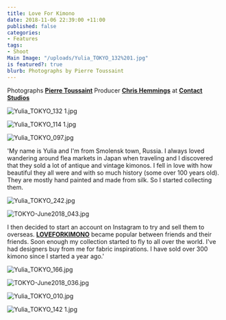```yaml
---
title: Love For Kimono
date: 2018-11-06 22:39:00 +11:00
published: false
categories:
- Features
tags:
- Shoot
Main Image: "/uploads/Yulia_TOKYO_132%201.jpg"
is featured?: true
blurb: Photographs by Pierre Toussaint
---
```


Photographs **[Pierre Toussaint](https://www.instagram.com/pierretoussaint/)**
Producer **[Chris Hemmings](https://www.instagram.com/stillrep/)** at **[Contact Studios](https://www.instagram.com/contactstudios/)**

![Yulia_TOKYO_132 1.jpg](/uploads/Yulia_TOKYO_132%201.jpg)

![Yulia_TOKYO_114 1.jpg](/uploads/Yulia_TOKYO_114%201.jpg)

![Yulia_TOKYO_097.jpg](/uploads/Yulia_TOKYO_097.jpg)

'My name is Yulia and I'm from Smolensk town, Russia. I always loved wandering around flea markets in Japan when traveling and I discovered that they sold a lot of antique and vintage kimonos. I fell in love with how beautiful they all were and with so much history (some over 100 years old). They are mostly hand painted and made from silk. So I started collecting them.

![Yulia_TOKYO_242.jpg](/uploads/Yulia_TOKYO_242.jpg)

![TOKYO-June2018_043.jpg](/uploads/TOKYO-June2018_043.jpg)

I then decided to start an account on Instagram to try and sell them to overseas. **[LOVEFORKIMONO](https://www.instagram.com/loveforkimono/)** became popular between friends and their friends. Soon enough my collection started to fly to all over the world. I've had designers buy from me for fabric inspirations. I have sold over 300 kimono since I started a year ago.'

![Yulia_TOKYO_166.jpg](/uploads/Yulia_TOKYO_166.jpg)

![TOKYO-June2018_036.jpg](/uploads/TOKYO-June2018_036.jpg)

![Yulia_TOKYO_010.jpg](/uploads/Yulia_TOKYO_010.jpg)

![Yulia_TOKYO_142 1.jpg](/uploads/Yulia_TOKYO_142%201.jpg)